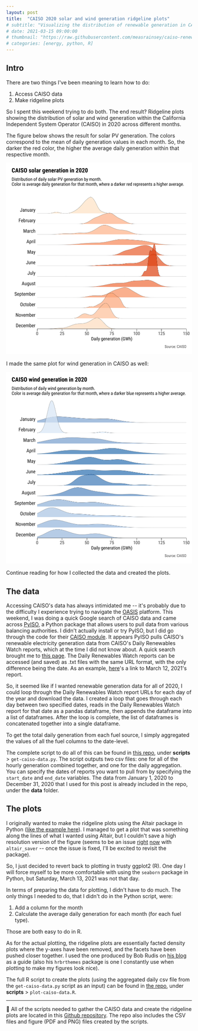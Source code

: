 ```yaml
---
layout: post
title:  "CAISO 2020 solar and wind generation ridgeline plots"
# subtitle: "Visualizing the distribution of renewable generation in CAISO by month"
# date: 2021-03-15 09:00:00
# thumbnail: "https://raw.githubusercontent.com/measrainsey/caiso-renewables/main/figures/plot-ridgeline-solar.png"
# categories: [energy, python, R]
---
```


## Intro

There are two things I've been meaning to learn how to do:
1. Access CAISO data
2. Make ridgeline plots

So I spent this weekend trying to do both. The end result? Ridgeline plots showing the distribution of solar and wind generation within the California Independent System Operator (CAISO) in 2020 across different months. 

The figure below shows the result for solar PV generation. The colors correspond to the mean of daily generation values in each month. So, the darker the red color, the higher the average daily generation within that respective month.

<img src="https://raw.githubusercontent.com/measrainsey/caiso-renewables/main/figures/plot-ridgeline-solar.png" width="700" class="img-center">

I made the same plot for wind generation in CAISO as well:

<img src="https://raw.githubusercontent.com/measrainsey/caiso-renewables/main/figures/plot-ridgeline-wind.png" width="700" class="img-center">

Continue reading for how I collected the data and created the plots.

## The data

Accessing CAISO's data has always intimidated me -- it's probably due to the difficulty I experience trying to navigate the [OASIS](http://oasis.caiso.com/mrioasis/logon.do) platform. This weekend, I was doing a quick Google search of CAISO data and came across [PyISO](https://pyiso.readthedocs.io/en/latest/intro.html), a Python package that allows users to pull data from various balancing authorities. I didn't actually install or try PyISO, but I did go through the code for their [CAISO module](https://pyiso.readthedocs.io/en/latest/_modules/pyiso/caiso.html). It appears PyISO pulls CAISO's renewable electricity generation data from CAISO's Daily Renewables Watch reports, which at the time I did not know about. A quick search brought me to [this page](http://www.caiso.com/market/Pages/ReportsBulletins/RenewablesReporting.aspx). The Daily Renewables Watch reports can be accessed (and saved) as .txt files with the same URL format, with the only difference being the date. As an example, [here](http://content.caiso.com/green/renewrpt/20210312_DailyRenewablesWatch.txt)'s a link to March 12, 2021's report. 

So, it seemed like if I wanted renewable generation data for all of 2020, I could loop through the Daily Renewables Watch report URLs for each day of the year and download the data. I created a loop that goes through each day between two specified dates, reads in the Daily Renewables Watch report for that date as a pandas dataframe, then appends the dataframe into a list of dataframes. After the loop is complete, the list of dataframes is concatenated together into a single dataframe.

<!-- ```python
import pandas as pd
from datetime import date, datetime, timedelta
import os

# specify start and end dates -------
start_date = '2020-01-01'
end_date = '2020-12-31'

# get dates between specified start and end dates -----
dates = pd.date_range(start_date, end_date, freq='d')

# base url of hourly breakdown reports -----
base_url = 'http://content.caiso.com/green/renewrpt'

# loop through dates to access URLs for all dates of hourly breakdown reports -------
print('Gathering data...')
appended_dfs = []
for i in range(0, dates.size):
    '''
    for each date, add the date to the base url and complete the url to get the needed url to access the data.
    then, read each report in as a pandas dataframe
    each dataframe is appended to the appended_dfs list
    '''

    # get url for each date
    get_url = os.path.join(base_url, datetime.strftime(dates[i], '%Y%m%d') + '_DailyRenewablesWatch.txt')

    # read in specified columns (the tab delimited data is weird, and the header columns don't match the following rows)
    df = pd.read_csv(get_url, header=1, sep='\t', lineterminator='\r', nrows=24, usecols=[1,3,5,7,9,11,13,15])

    # rename columns
    df.columns = ['Hour', 'GEOTHERMAL', 'BIOMASS', 'BIOGAS', 'SMALL HYDRO', 'WIND TOTAL', 'SOLAR PV', 'SOLAR THERMAL']

    # add column for the date
    df[['date']] = dates[i]

    # reorder columns
    df = df[['date', 'Hour',
             'GEOTHERMAL', 'BIOMASS', 'BIOGAS', 'SMALL HYDRO',
             'WIND TOTAL', 'SOLAR PV', 'SOLAR THERMAL']]

    # append current date's dataframe to list of dataframes
    appended_dfs.append(df)

# concat the list of dataframes into one dataframe -----
df_caiso = pd.concat(appended_dfs, axis=0, sort=False)
``` -->

To get the total daily generation from each fuel source, I simply aggregated the values of all the fuel columns to the date-level. 

<!-- ```python
# rename columns ------
df_caiso.columns= df_caiso.columns.str.lower()
df_caiso.columns = df_caiso.columns.str.replace(' ', '_')

# convert columns to numeric -------
cols = ['geothermal', 'biomass', 'biogas', 'small_hydro', 'wind_total', 'solar_pv', 'solar_thermal']
df_caiso[cols] = df_caiso[cols].apply(pd.to_numeric, errors='coerce')

# find daily total generation of each renewable source ------
print('Data collection complete. Now processing data...')

df_daily = df_caiso[['date', 'geothermal', 'biomass', 'biogas', 'small_hydro',
                     'wind_total', 'solar_pv', 'solar_thermal']].groupby(['date']).sum().reset_index()
``` -->


The complete script to do all of this can be found in [this repo](https://github.com/measrainsey/caiso-renewables), under **scripts** > ``get-caiso-data.py``. The script outputs two csv files: one for all of the hourly generation combined together, and one for the daily aggregation. You can specify the dates of reports you want to pull from by specifying the ``start_date`` and ``end_date`` variables. The data from January 1, 2020 to December 31, 2020 that I used for this post is already included in the repo, under the **data** folder.  

## The plots

I originally wanted to make the ridgeline plots using the Altair package in Python ([like the example here](https://altair-viz.github.io/gallery/ridgeline_plot.html)). I managed to get a plot that was something along the lines of what I wanted using Altair, but I couldn't save a high resolution version of the figure (seems to be an issue [right](https://github.com/altair-viz/altair_saver/issues/94) [now](https://github.com/altair-viz/altair_saver/issues/75) with ``altair_saver`` -- once the issue is fixed, I'll be excited to revisit the package).

So, I just decided to revert back to plotting in trusty ggplot2 (R). One day I will force myself to be more comfortable with using the ``seaborn`` package in Python, but Saturday, March 13, 2021 was not that day.

In terms of preparing the data for plotting, I didn't have to do much. The only things I needed to do, that I didn't do in the Python script, were:
1. Add a column for the month
2. Calculate the average daily generation for each month (for each fuel type).

Those are both easy to do in R.

<!-- ```r
# inputs ------------

data_file = 'caiso_renewables_daily_2020-01-01_2020-12-31.csv'
  
# load libaries ------
  
library(data.table)
library(ggplot2)
library(hrbrthemes)
library(extrafont)

# load data ------
  
dt_caiso = fread(here::here('data', data_file), header = T)
  
# create column with month names ------
  
dt_caiso[, month := format(date, '%B')]
  
# find the average daily generation -------
  
cols = c('geothermal', 'biomass', 'biogas', 'small_hydro', 'wind_total', 'solar_pv', 'solar_thermal')
dt_caiso[, paste0(cols, "_mean") := lapply(.SD, mean), .SDcols = cols, by = .(month)]
  
# convert integer columns to numeric ------
  
dt_caiso[, solar_pv := as.numeric(as.character(solar_pv))]
  
# reorder month levels -----
  
dt_caiso[, month := factor(month, levels = c('January', 'February', 'March', 'April', 'May', 'June', 'July',
                                              'August', 'September', 'October', 'November', 'December'))]
``` -->

As for the actual plotting, the ridgeline plots are essentially facted density plots where the y-axes have been removed, and the facets have been pushed closer together. I used the one produced by Bob Rudis on [his blog](https://rud.is/b/2019/12/27/short-attention-span-theatre-reproducing-axios-1-big-thing-google-trends-2019-news-in-review-with-ggplot2/) as a guide (also his ``hrbrthemes`` package is one I constantly use when plotting to make my figures look nice). 
<!-- To create the wind generation ridgeline plot above, I did the following: -->

<!-- ```r
# plot theme -------

theme_line = theme_ipsum(base_family = 'Roboto Condensed',
                            grid = '', 
                            plot_title_size = 16, 
                            subtitle_size = 12,
                            axis_title_just = 'center',
                            axis_title_size = 12, 
                            axis_text_size = 12,
                            strip_text_size = 13)  +
    theme(plot.title = element_text(hjust = 0, face = 'bold'),
        plot.title.position = 'plot',
        plot.subtitle = element_text(hjust = 0),
        plot.caption = element_text(size = 10, color = '#5c5c5c', face = 'plain'),
        plot.margin = unit(c(1,1,1,1), 'lines'),
        axis.line.x = element_line(color = 'black', size = 0.3),
        axis.ticks.x = element_line(color = 'black', size = 0.3),
        axis.ticks.length.x = unit(0.2, 'cm'),
        axis.text.x = element_text(margin = margin(2, 0, 0, 0))) +  
    theme(strip.text.y.left = element_text(angle = 0, hjust = 1, vjust = 0)) +
    theme(panel.spacing.y = unit(-4, 'lines')) +
    theme(axis.text.y = element_blank()) +
    theme(legend.position = 'none') +
    theme(plot.subtitle = element_text(margin = margin(0,0,-15,0)))

# plot: solar pv -------

fig_solar = ggplot(dt_caiso, aes(x = solar_pv/1e3, fill = solar_pv_mean)) + 
    geom_density(alpha = 0.7, color = 'black', lwd = 0.1) + 
    labs(title = 'CAISO solar generation in 2020',
        subtitle = 'Distribution of daily solar PV generation by month. \nColor is average daily generation for that month, where a darker red represents a higher average.',
        caption = 'Source: CAISO',
        x = 'Daily generation (GWh)',
        y = NULL) + 
    facet_wrap(~month, ncol = 1, strip.position = "left", dir = "v") +
    scale_fill_gradient(low = '#fee6ce', high = '#e6550d') +
    scale_x_continuous(expand = c(0,0), limits = c(0, 150), breaks = seq(0, 150, 25)) +
    scale_y_continuous(expand = c(0,0)) + 
    theme_line
``` -->

<!-- Then, I created a similar plot, but for wind generation instead:
```r
fig_wind = ggplot(dt_caiso, aes(x = wind_total/1e3, fill = wind_total_mean)) + 
    geom_density(alpha = 0.7, color = 'black', lwd = 0.1) + 
    labs(title = 'CAISO wind generation in 2020',
        subtitle = 'Distribution of daily wind generation by month. \nColor is average daily generation for that month, where a darker blue represents a higher average.',
        caption = 'Source: CAISO',
        x = 'Daily generation (GWh)',
        y = NULL) + 
    facet_wrap(~month, ncol = 1, strip.position = "left", dir = "v") +
    scale_fill_gradient(low = '#deebf7', high = '#3182bd') +
    scale_x_continuous(expand = c(0,0), limits = c(0, 150), breaks = seq(0, 150, 25)) +
    scale_y_continuous(expand = c(0,0)) + 
    theme_line
``` -->

The full R script to create the plots (using the aggregated daily csv file from the ``get-caiso-data.py`` script as an input) can be found in [the repo](https://github.com/measrainsey/caiso-renewables), under **scripts** > ``plot-caiso-data.R``.

-------

:pushpin: All of the scripts needed to gather the CAISO data and create the ridgeline plots are located in this [Github repository](https://github.com/measrainsey/caiso-renewables). The repo also includes the CSV files and figure (PDF and PNG) files created by the scripts.
